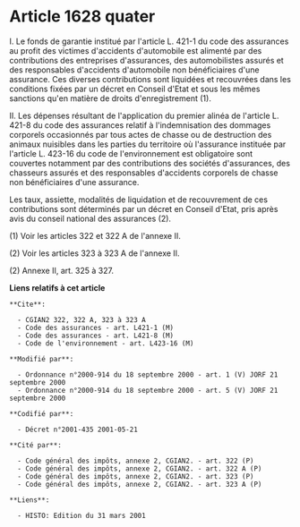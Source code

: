 # Article 1628 quater

I. Le fonds de garantie institué par l'article L. 421-1 du code des assurances au profit des victimes d'accidents
d'automobile est alimenté par des contributions des entreprises d'assurances, des automobilistes assurés et des responsables
d'accidents d'automobile non bénéficiaires d'une assurance. Ces diverses contributions sont liquidées et recouvrées dans les
conditions fixées par un décret en Conseil d'Etat et sous les mêmes sanctions qu'en matière de droits d'enregistrement (1).

II. Les dépenses résultant de l'application du premier alinéa de l'article L. 421-8 du code des assurances relatif à
l'indemnisation des dommages corporels occasionnés par tous actes de chasse ou de destruction des animaux nuisibles dans les
parties du territoire où l'assurance instituée par l'article L. 423-16 du code de l'environnement est obligatoire sont
couvertes notamment par des contributions des sociétés d'assurances, des chasseurs assurés et des responsables d'accidents
corporels de chasse non bénéficiaires d'une assurance.

Les taux, assiette, modalités de liquidation et de recouvrement de ces contributions sont déterminés par un décret en Conseil
d'Etat, pris après avis du conseil national des assurances (2).

(1) Voir les articles 322 et 322 A de l'annexe II.

(2) Voir les articles 323 à 323 A de l'annexe II.

(2) Annexe II, art. 325 à 327.

**Liens relatifs à cet article**

	**Cite**:

	  - CGIAN2 322, 322 A, 323 à 323 A
	  - Code des assurances - art. L421-1 (M)
	  - Code des assurances - art. L421-8 (M)
	  - Code de l'environnement - art. L423-16 (M)

	**Modifié par**:

	  - Ordonnance n°2000-914 du 18 septembre 2000 - art. 1 (V) JORF 21 septembre 2000
	  - Ordonnance n°2000-914 du 18 septembre 2000 - art. 5 (V) JORF 21 septembre 2000

	**Codifié par**:

	  - Décret n°2001-435 2001-05-21

	**Cité par**:

	  - Code général des impôts, annexe 2, CGIAN2. - art. 322 (P)
	  - Code général des impôts, annexe 2, CGIAN2. - art. 322 A (P)
	  - Code général des impôts, annexe 2, CGIAN2. - art. 323 (P)
	  - Code général des impôts, annexe 2, CGIAN2. - art. 323 A (P)

	**Liens**:

	  - HISTO: Edition du 31 mars 2001
